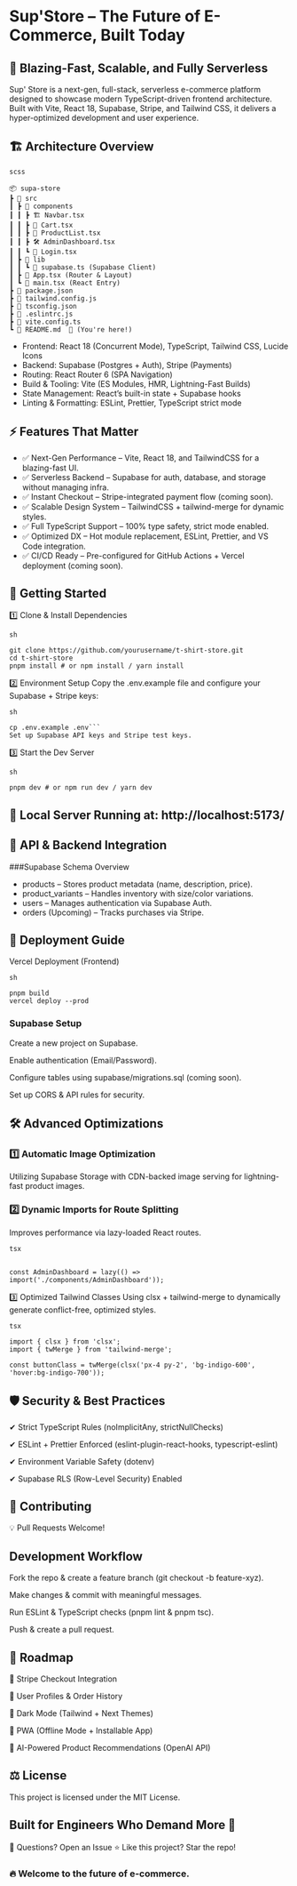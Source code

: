 # Sup'Store – The Future of E-Commerce, Built Today


## 🚀 Blazing-Fast, Scalable, and Fully Serverless
Sup' Store is a next-gen, full-stack, serverless e-commerce platform designed to showcase modern TypeScript-driven frontend architecture. Built with Vite, React 18, Supabase, Stripe, and Tailwind CSS, it delivers a hyper-optimized development and user experience.

## 🏗️ Architecture Overview
```
scss

📦 supa-store
┣ 📂 src
┃ ┣ 📂 components
┃ ┃ ┣ 🏗 Navbar.tsx
┃ ┃ ┣ 🛒 Cart.tsx
┃ ┃ ┣ 🏬 ProductList.tsx
┃ ┃ ┣ 🛠 AdminDashboard.tsx
┃ ┃ ┗ 🔐 Login.tsx
┃ ┣ 📂 lib
┃ ┃ ┗ 🔗 supabase.ts (Supabase Client)
┃ ┣ 📜 App.tsx (Router & Layout)
┃ ┗ 📜 main.tsx (React Entry)
┣ 📜 package.json
┣ 📜 tailwind.config.js
┣ 📜 tsconfig.json
┣ 📜 .eslintrc.js
┣ 📜 vite.config.ts
┗ 📜 README.md  🚀 (You're here!)
```
- Frontend: React 18 (Concurrent Mode), TypeScript, Tailwind CSS, Lucide Icons
- Backend: Supabase (Postgres + Auth), Stripe (Payments)
- Routing: React Router 6 (SPA Navigation)
- Build & Tooling: Vite (ES Modules, HMR, Lightning-Fast Builds)
- State Management: React’s built-in state + Supabase hooks
- Linting & Formatting: ESLint, Prettier, TypeScript strict mode

## ⚡ Features That Matter
- ✅ Next-Gen Performance – Vite, React 18, and TailwindCSS for a blazing-fast UI.
- ✅ Serverless Backend – Supabase for auth, database, and storage without managing infra.
- ✅ Instant Checkout – Stripe-integrated payment flow (coming soon).
- ✅ Scalable Design System – TailwindCSS + tailwind-merge for dynamic styles.
- ✅ Full TypeScript Support – 100% type safety, strict mode enabled.
- ✅ Optimized DX – Hot module replacement, ESLint, Prettier, and VS Code integration.
- ✅ CI/CD Ready – Pre-configured for GitHub Actions + Vercel deployment (coming soon).

## 🚀 Getting Started
1️⃣ Clone & Install Dependencies
```
sh

git clone https://github.com/yourusername/t-shirt-store.git
cd t-shirt-store
pnpm install # or npm install / yarn install
```
2️⃣ Environment Setup
Copy the .env.example file and configure your Supabase + Stripe keys:
```
sh

cp .env.example .env```
Set up Supabase API keys and Stripe test keys.
```
3️⃣ Start the Dev Server
```
sh

pnpm dev # or npm run dev / yarn dev
```

## 🚀 Local Server Running at: http://localhost:5173/

## 🔌 API & Backend Integration
###Supabase Schema Overview
- products – Stores product metadata (name, description, price).
- product_variants – Handles inventory with size/color variations.
- users – Manages authentication via Supabase Auth.
- orders (Upcoming) – Tracks purchases via Stripe.

## 📡 Deployment Guide
Vercel Deployment (Frontend)
```
sh

pnpm build
vercel deploy --prod
```
### Supabase Setup
Create a new project on Supabase.

Enable authentication (Email/Password).

Configure tables using supabase/migrations.sql (coming soon).

Set up CORS & API rules for security.

## 🛠 Advanced Optimizations
### 1️⃣ Automatic Image Optimization
Utilizing Supabase Storage with CDN-backed image serving for lightning-fast product images.

### 2️⃣ Dynamic Imports for Route Splitting
Improves performance via lazy-loaded React routes.
```
tsx


const AdminDashboard = lazy(() => import('./components/AdminDashboard'));
```
3️⃣ Optimized Tailwind Classes
Using clsx + tailwind-merge to dynamically generate conflict-free, optimized styles.
```
tsx

import { clsx } from 'clsx';
import { twMerge } from 'tailwind-merge';

const buttonClass = twMerge(clsx('px-4 py-2', 'bg-indigo-600', 'hover:bg-indigo-700'));
```

## 🛡️ Security & Best Practices
✔ Strict TypeScript Rules (noImplicitAny, strictNullChecks)

✔ ESLint + Prettier Enforced (eslint-plugin-react-hooks, typescript-eslint)

✔ Environment Variable Safety (dotenv)

✔ Supabase RLS (Row-Level Security) Enabled

## 🤝 Contributing
💡 Pull Requests Welcome!

## Development Workflow
Fork the repo & create a feature branch (git checkout -b feature-xyz).

Make changes & commit with meaningful messages.

Run ESLint & TypeScript checks (pnpm lint & pnpm tsc).

Push & create a pull request.

## 🎯 Roadmap
📌 Stripe Checkout Integration

📌 User Profiles & Order History

📌 Dark Mode (Tailwind + Next Themes)

📌 PWA (Offline Mode + Installable App)

📌 AI-Powered Product Recommendations (OpenAI API)

## ⚖️ License
This project is licensed under the MIT License.

## Built for Engineers Who Demand More 🚀
💬 Questions? Open an Issue
⭐ Like this project? Star the repo!

### 🔥 Welcome to the future of e-commerce.
